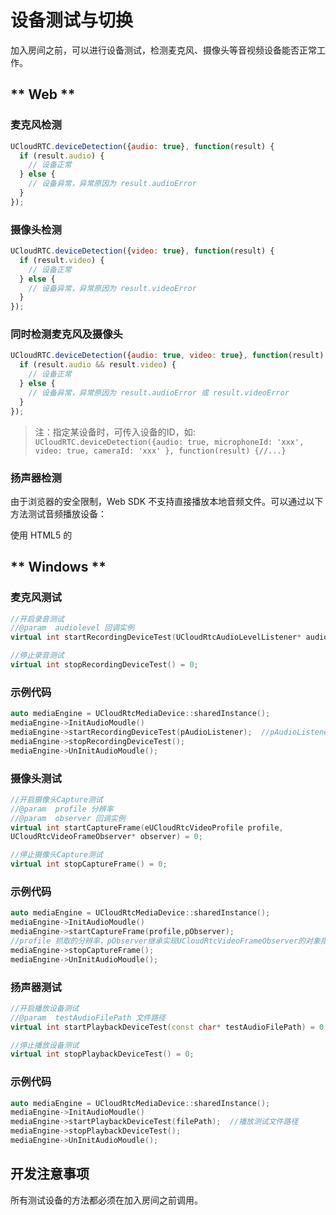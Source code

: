 # 设备测试与切换

加入房间之前，可以进行设备测试，检测麦克风、摄像头等音视频设备能否正常工作。    

<!-- tabs:start -->

## ** Web **

### 麦克风检测

```js
UCloudRTC.deviceDetection({audio: true}, function(result) {
  if (result.audio) {
    // 设备正常
  } else {
    // 设备异常，异常原因为 result.audioError
  }
});
```

### 摄像头检测

```js
UCloudRTC.deviceDetection({video: true}, function(result) {
  if (result.video) {
    // 设备正常
  } else {
    // 设备异常，异常原因为 result.videoError
  }
});
```

### 同时检测麦克风及摄像头

```js
UCloudRTC.deviceDetection({audio: true, video: true}, function(result) {
  if (result.audio && result.video) {
    // 设备正常
  } else {
    // 设备异常，异常原因为 result.audioError 或 result.videoError
  }
});
```

> 注：指定某设备时，可传入设备的ID，如: `UCloudRTC.deviceDetection({audio: true, microphoneId: 'xxx', video: true, cameraId: 'xxx' }, function(result) {//...}`

### 扬声器检测

由于浏览器的安全限制，Web SDK 不支持直接播放本地音频文件。可以通过以下方法测试音频播放设备：

使用 HTML5 的 <audio> 元素在页面上创建一个音频播放器，播放在线音频文件，并让用户确认是否有声音。
  

## ** Windows **

### 麦克风测试

```cpp
//开启录音测试
//@param  audiolevel 回调实例
virtual int startRecordingDeviceTest(UCloudRtcAudioLevelListener* audiolevel) = 0;

//停止录音测试
virtual int stopRecordingDeviceTest() = 0;

```

### 示例代码

```cpp
auto mediaEngine = UCloudRtcMediaDevice::sharedInstance();
mediaEngine->InitAudioMoudle()
mediaEngine->startRecordingDeviceTest(pAudioListener);  //pAudioListener 继承实现UCloudRtcAudioLevelListener对象的指针
mediaEngine->stopRecordingDeviceTest();
mediaEngine->UnInitAudioMoudle();

```
### 摄像头测试

```cpp
//开启摄像头Capture测试
//@param  profile 分辨率
//@param  observer 回调实例
virtual int startCaptureFrame(eUCloudRtcVideoProfile profile,
UCloudRtcVideoFrameObserver* observer) = 0;

//停止摄像头Capture测试
virtual int stopCaptureFrame() = 0;

```

### 示例代码

```cpp
auto mediaEngine = UCloudRtcMediaDevice::sharedInstance();
mediaEngine->InitAudioMoudle()
mediaEngine->startCaptureFrame(profile,pObserver);  
//profile 抓取的分辨率，pObserver继承实现UCloudRtcVideoFrameObserver的对象指针
mediaEngine->stopCaptureFrame();
mediaEngine->UnInitAudioMoudle();

```

### 扬声器测试

```cpp
//开启播放设备测试
//@param  testAudioFilePath 文件路径
virtual int startPlaybackDeviceTest(const char* testAudioFilePath) = 0;

//停止播放设备测试
virtual int stopPlaybackDeviceTest() = 0;

```

### 示例代码

```cpp
auto mediaEngine = UCloudRtcMediaDevice::sharedInstance();
mediaEngine->InitAudioMoudle()
mediaEngine->startPlaybackDeviceTest(filePath);  //播放测试文件路径
mediaEngine->stopPlaybackDeviceTest();
mediaEngine->UnInitAudioMoudle();

```

<!-- tabs:end -->

## 开发注意事项

所有测试设备的方法都必须在加入房间之前调用。
